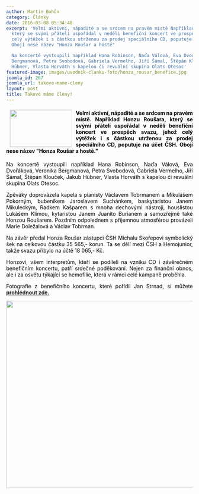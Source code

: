 ```yaml
---
author: Martin Bohůn
category: Články
date: 2016-03-08 05:34:48
excerpt: 'Velmi aktivní, nápadité a se srdcem na pravém místě Například Honzu Roušara,
  který se svými přáteli uspořádal v neděli benefiční koncert ve prospěch svazu, jehož
  celý výtěžek i s částkou utrženou za prodej speciálního CD, poputuje na účet ČSH
  Obojí nese název "Honza Roušar a hosté"

  Na koncertě vystoupili například Hana Robinson, Naďa Válová, Eva Dvořáková, Veronika
  Bergmanová, Petra Svobodová, Gabriela Vermelho, Jiří Šámal, Štěpán Klouček, Jakub
  Hübner, Vlasta Horváth s kapelou či revuální skupina Olats Otesoc'
featured-image: images/uvodnik-clanku-foto/honza_rousar_benefice.jpg
joomla_id: 267
joomla_url: takove-mame-cleny
layout: post
title: Takové máme členy!
---
```


<h4 style="text-align: justify;">
 <span style="color: #000000;">
  <img border="0" height="100" src="{{ site.baseurl }}/images/uvodnik-clanku-foto/honza_rousar_benefice.jpg" style="float: left; margin-left: 10px; margin-right: 10px;" width="168"/>
  Velmi aktivní, nápadité a se srdcem na pravém místě. Například Honzu Roušara, který se svými přáteli uspořádal v neděli benefiční koncert ve prospěch svazu, jehož celý výtěžek i s částkou utrženou za prodej speciálního CD, poputuje na účet ČSH. Obojí nese název "Honza Roušar a hosté."
 </span>
</h4>
<p style="text-align: justify;">
 <span style="color: #000000;">
  Na koncertě vystoupili například Hana Robinson, Naďa Válová, Eva Dvořáková, Veronika Bergmanová, Petra Svobodová, Gabriela Vermelho, Jiří Šámal, Štěpán Klouček, Jakub Hübner, Vlasta Horváth s kapelou či revuální skupina Olats Otesoc.
 </span>
</p>
<p style="text-align: justify;">
 <span style="color: #000000;">
  Zpěváky doprovázela kapela s pianisty Václavem Tobrmanem a Mikulášem Pokorným, bubeníkem Jaroslavem Suchánkem, baskytaristou Janem Mikuleckým, Radkem Kašparem s mnoha dechovými nástroji, houslistou Lukášem Klímou, kytaristou Janem Juanito Burianem a samozřejmě také Honzou Roušarem. Pozdním odpolednem s příjemnou atmosférou provázeli Marie Doležalová a Václav Tobrman.
 </span>
</p>
<p style="text-align: justify;">
 <span style="color: #000000;">
  Na závěr předal Honza Roušar zástupci ČSH Michalu Skořepovi symbolický šek na celkovou částku 35 565,- korun. Ta se dělí mezi ČSH a Hemojunior, takže svazu přibylo na účtě 18 065,- Kč.
 </span>
</p>
<p style="text-align: justify;">
 <span style="color: #000000;">
  Honzovi, všem interpretům, kteří se podíleli na vzniku CD i závěrečném benefičním koncertu, patří srdečné poděkování. Nejen za finanční obnos, ale i za osvětu týkající se hemofilie, která v rámci celé kampaně proběhla.
 </span>
</p>
<p style="text-align: justify;">
 <span style="color: #000000;">
  Fotografie z benefičního koncertu, které pořídil Jan Strnad, si můžete
  <strong>
   <a href="http://fotostrnad.fotkyzakci.cz/20160306/" target="_blank" title="Fotogalerie z benefičního koncertu pro hemofiliky">
    prohlédnout zde.
   </a>
  </strong>
 </span>
</p>
<p style="text-align: center;">
 <span style="color: #000000;">
  <strong>
   <img alt="" border="0" height="504" src="{{ site.baseurl }}/images/uvodnik-clanku-foto/honza_rousar_benefice.jpg" width="756"/>
   <br/>
  </strong>
 </span>
</p>
